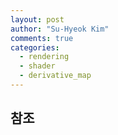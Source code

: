 ```yaml
---
layout: post
author: "Su-Hyeok Kim"
comments: true
categories:
  - rendering
  - shader
  - derivative_map
---
```



## 참조
